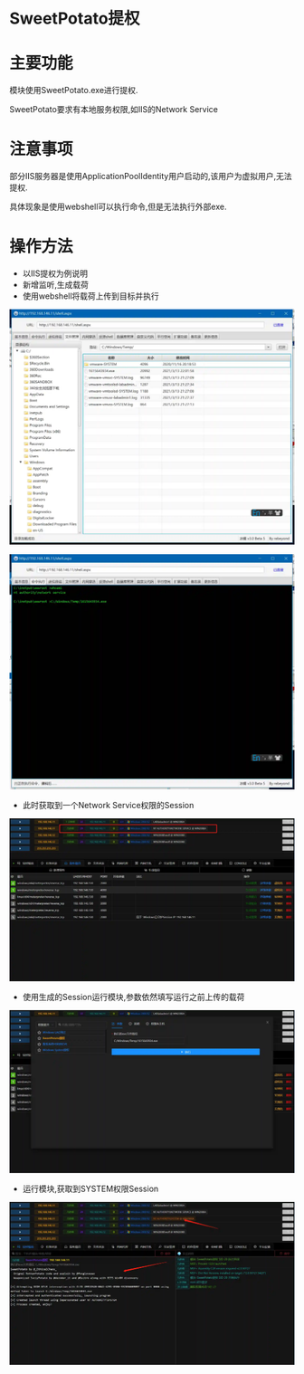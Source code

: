 # SweetPotato提权

# 主要功能
模块使用SweetPotato.exe进行提权.

SweetPotato要求有本地服务权限,如IIS的Network Service

# 注意事项
部分IIS服务器是使用ApplicationPoolIdentity用户启动的,该用户为虚拟用户,无法提权.

具体现象是使用webshell可以执行命令,但是无法执行外部exe.

# 操作方法
+ 以IIS提权为例说明
+ 新增监听,生成载荷
+ 使用webshell将载荷上传到目标并执行

![1615644131257-6cfd9334-fd57-4356-b985-7ee4ea9c5108.webp](./img/vl1JveoXC2adw7Fb/1615644131257-6cfd9334-fd57-4356-b985-7ee4ea9c5108-634725.webp)

![1615644179303-038ea24d-6e78-4a36-bcfc-33b30df32f33.webp](./img/vl1JveoXC2adw7Fb/1615644179303-038ea24d-6e78-4a36-bcfc-33b30df32f33-312366.webp)

+ 此时获取到一个Network Service权限的Session

![1615644221242-b4129c1d-a8ff-4713-9fd5-62eb2ba7e6ee.webp](./img/vl1JveoXC2adw7Fb/1615644221242-b4129c1d-a8ff-4713-9fd5-62eb2ba7e6ee-386180.webp)

+ 使用生成的Session运行模块,参数依然填写运行之前上传的载荷

![1615644280924-36a91330-e112-4ab6-b0db-4a2801335b08.webp](./img/vl1JveoXC2adw7Fb/1615644280924-36a91330-e112-4ab6-b0db-4a2801335b08-577424.webp)

+ 运行模块,获取到SYSTEM权限Session

![1615644326284-d819a805-8db3-4f79-b23f-89be7dfa4fd9.webp](./img/vl1JveoXC2adw7Fb/1615644326284-d819a805-8db3-4f79-b23f-89be7dfa4fd9-980825.webp)






